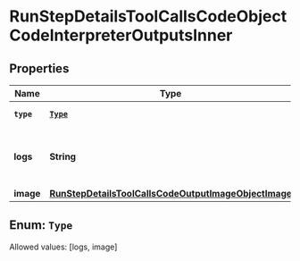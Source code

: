 

# RunStepDetailsToolCallsCodeObjectCodeInterpreterOutputsInner


## Properties

Name | Type | Description | Notes
------------ | ------------- | ------------- | -------------
**`type`** | [**`Type`**](#`Type`) | Always &#x60;logs&#x60;. | 
**logs** | **String** | The text output from the Code Interpreter tool call. | 
**image** | [**RunStepDetailsToolCallsCodeOutputImageObjectImage**](RunStepDetailsToolCallsCodeOutputImageObjectImage.md) |  | 


## Enum: `Type`
Allowed values: [logs, image]




